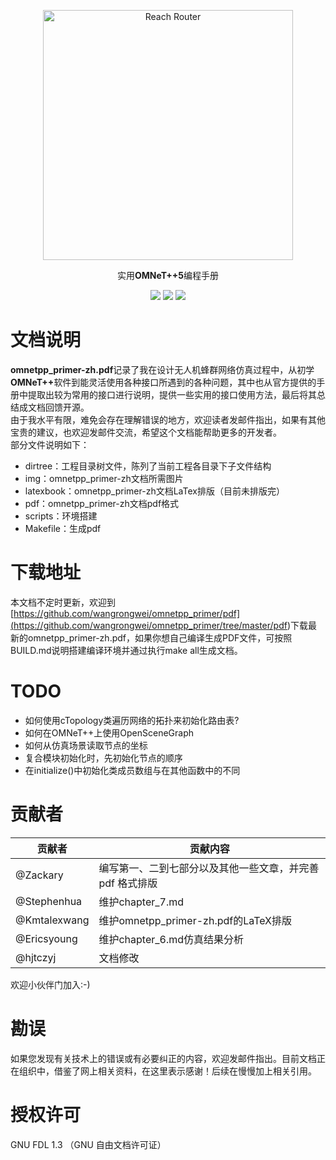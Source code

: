 <p align="center">
  <a href="https://reach.tech/router/">
    <img alt="Reach Router" src="./img/logo-horizontal.png" width="400">
  </a>
</p>

<p align="center">
  实用<b>OMNeT++5</b>编程手册
</p>

<p align="center">
  <a href="https://github.com/wangrongwei/omnetpp_primer/stargazers"><img src="https://img.shields.io/github/stars/wangrongwei/omnetpp_primer.svg?style=flat&label=Star"></a>
  <a href="https://github.com/wangrongwei/omnetpp_primer/fork"><img src="https://img.shields.io/github/forks/wangrongwei/omnetpp_primer.svg?style=flat&label=Fork"></a>
  <a href="https://github.com/wangrongwei/omnetpp_primer/watchers"><img src="https://img.shields.io/github/watchers/wangrongwei/omnetpp_primer.svg?style=flat&label=Watch"></a>
</p>

# 文档说明

<b>omnetpp_primer-zh.pdf</b>记录了我在设计无人机蜂群网络仿真过程中，从初学<b>OMNeT++</b>软件到能灵活使用各种接口所遇到的各种问题，其中也从官方提供的手册中提取出较为常用的接口进行说明，提供一些实用的接口使用方法，最后将其总结成文档回馈开源。</br>
由于我水平有限，难免会存在理解错误的地方，欢迎读者发邮件指出，如果有其他宝贵的建议，也欢迎发邮件交流，希望这个文档能帮助更多的开发者。</br>
部分文件说明如下：

- dirtree：工程目录树文件，陈列了当前工程各目录下子文件结构
- img：omnetpp_primer-zh文档所需图片
- latexbook：omnetpp_primer-zh文档LaTex排版（目前未排版完）
- pdf：omnetpp_primer-zh文档pdf格式
- scripts：环境搭建
- Makefile：生成pdf

# 下载地址

本文档不定时更新，欢迎到[https://github.com/wangrongwei/omnetpp_primer/pdf](<https://github.com/wangrongwei/omnetpp_primer/tree/master/pdf>)下载最新的omnetpp_primer-zh.pdf，如果你想自己编译生成PDF文件，可按照BUILD.md说明搭建编译环境并通过执行make all生成文档。</br>

# TODO

- 如何使用cTopology类遍历网络的拓扑来初始化路由表?
- 如何在OMNeT++上使用OpenSceneGraph
- 如何从仿真场景读取节点的坐标
- 复合模块初始化时，先初始化节点的顺序
- 在initialize()中初始化类成员数组与在其他函数中的不同

# 贡献者

| 贡献者 | 贡献内容 |
| ------ | -------- |
| @Zackary | 编写第一、二到七部分以及其他一些文章，并完善 pdf 格式排版 |
| @Stephenhua | 维护chapter_7.md |
| @Kmtalexwang | 维护omnetpp_primer-zh.pdf的LaTeX排版 |
| @Ericsyoung | 维护chapter_6.md仿真结果分析 |
| @hjtczyj | 文档修改 |

欢迎小伙伴门加入:-)

# 勘误

如果您发现有关技术上的错误或有必要纠正的内容，欢迎发邮件指出。目前文档正在组织中，借鉴了网上相关资料，在这里表示感谢！后续在慢慢加上相关引用。

# 授权许可

GNU FDL 1.3 （GNU 自由文档许可证）

[travis-image]: https://api.travis-ci.org/wangrongwei/omnetpp_primer.svg
[travis-url]: https://travis-ci.org/wangrongwei/omnetpp_primer
[npm-image]: https://img.shields.io/npm/v/omnetpp_primer.svg
[npm-url]: https://npmjs.org/package/omnetpp_primer
[downloads-image]: https://img.shields.io/npm/dm/omnetpp_primer.svg
[downloads-url]: https://npmjs.org/package/omnetpp_primer
